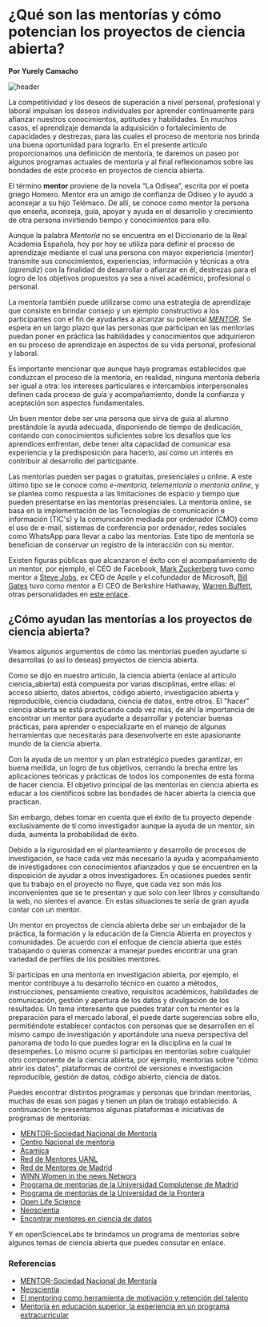 # ¿Qué son las mentorías y cómo potencian los proyectos de ciencia abierta?

**Por Yurely Camacho**

![header](header.jpg)

La competitividad y los deseos de superación a nivel personal, profesional y
laboral impulsan los deseos individuales por aprender continuamente para afianzar
nuestros conocimientos, aptitudes y habilidades. En muchos casos, el aprendizaje demanda la adquisición o fortalecimiento de capacidades y destrezas, para las cuales el proceso de mentoría
nos brinda una buena oportunidad para lograrlo. En el presente artículo
proporcionamos una definición de mentoría, te daremos un paseo por
algunos programas actuales de mentoría y al final reflexionamos sobre
las bondades de este proceso en proyectos de ciencia abierta.

El término **mentor** proviene de la novela “La Odisea”, escrita por el
poeta griego Homero. Mentor era un amigo de confianza de Odiseo y lo
ayudó a aconsejar a su hijo Telémaco. De allí, se conoce como mentor la
persona que enseña, aconseja, guía, apoyar y ayuda en el desarrollo y
crecimiento de otra persona invirtiendo tiempo y conocimientos para
ello.

Aunque la palabra *Mentoría* no se encuentra en el Diccionario de la
Real Academia Española, hoy por hoy se utiliza para definir el proceso de aprendizaje
mediante el cual una persona con mayor experiencia (*mentor*) transmite
sus conocimientos, experiencias, información y técnicas a otra
(*aprendiz*) con la finalidad de desarrollar o afianzar
en él, destrezas para el logro de los objetivos propuestos ya sea a
nivel académico, profesional o personal.

La mentoría también puede utilizarse como una estrategia de aprendizaje
que consiste en brindar consejo y un ejemplo constructivo a los
participantes con el fin de ayudarles a alcanzar su potencial
[*MENTOR*](https://www.mentoring.org/). Se espera en un largo plazo que
las personas que participan en las mentorías puedan poner en práctica
las habilidades y conocimientos que adquirieron en su proceso de
aprendizaje en aspectos de su vida personal, profesional y laboral.

Es importante mencionar que aunque haya programas establecidos que conduzcan el proceso de la mentoría, en realidad, ninguna mentoría debería ser igual a otra: los intereses particulares e
intercambios interpersonales definen cada proceso de guía y
acompañamiento, donde la confianza y aceptación son aspectos
fundamentales.

Un buen mentor debe ser una persona que sirva de guía al alumno
prestándole la ayuda adecuada, disponiendo de tiempo de dedicación,
contando con conocimientos suficientes sobre los desafíos que los
aprendices enfrentan, debe tener alta capacidad de comunicar esa
experiencia y la predisposición para hacerlo, así como un interés en
contribuir al desarrollo del participante.

Las mentorías pueden ser pagas o gratuitas, presenciales u online. A
este último tipo se le conoce como *e-mentoría, telementoría o mentoría
online*, y se plantea como respuesta a las limitaciones de espacio y
tiempo que pueden presentarse en las mentorías presenciales. La mentoría online, se basa en
la implementación de las Tecnologías de comunicación e información
(TIC's) y la comunicación mediada por ordenador (CMO) como el uso de
e-mail, sistemas de conferencia por ordenador, redes sociales como
WhatsApp para llevar a cabo las mentorías. Este tipo de mentoría se
benefician de conservar un registro de la interacción con su mentor.

Existen figuras públicas que alcanzaron el éxito con el acompañamiento
de un mentor, por ejemplo, el CEO de Facebook, [Mark Zuckerberg](https://es.wikipedia.org/wiki/Mark_Zuckerberg) tuvo como
mentor a [Steve Jobs](https://es.wikipedia.org/wiki/Steve_Jobs), ex CEO de Apple y el cofundador de Microsoft, [Bill
Gates](https://es.wikipedia.org/wiki/Bill_Gates) tuvo como mentor a El CEO de Berkshire Hathaway, [Warren Buffett](https://es.wikipedia.org/wiki/Warren_Buffett), otras personalidades en [este
enlace](https://sebastianpendino.com/ayuda-mentor-ejemplos/).

## ¿Cómo ayudan las mentorías a los proyectos de ciencia abierta?

Veamos algunos argumentos de cómo las mentorías pueden
ayudarte si desarrollas (o así lo deseas) proyectos de ciencia abierta.

Como se dijo en nuestro artículo, la ciencia abierta (enlace al artículo
ciencia_abierta) está compuesta por varias disciplinas, entre ellas: el
acceso abierto, datos abiertos, código abierto, investigación abierta y
reproducible, ciencia ciudadana, ciencia de datos, entre otros. El
"hacer" ciencia abierta se está practicando cada vez más, de ahí la
importancia de encontrar un mentor para ayudarte a
desarrollar y potenciar buenas prácticas, para aprender o especializarte en
el manejo de algunas herramientas que necesitarás para desenvolverte en
este apasionante mundo de la ciencia abierta.

Con la ayuda de un mentor
y un plan estratégico puedes garantizar, en buena medida, un logro de
tus objetivos, cerrando la brecha entre las aplicaciones teóricas y
prácticas de todos los componentes de esta forma de hacer ciencia. El
objetivo principal de las mentorías en ciencia abierta es educar a los
científicos sobre las bondades de hacer abierta la ciencia que
practican.

Sin embargo, debes tomar en cuenta que el éxito de tu proyecto depende
exclusivamente de tí como investigador aunque la ayuda de un mentor, sin
duda, aumenta la probabilidad de éxito.

Debido a la rigurosidad en el planteamiento y desarrollo de procesos de
investigación, se hace cada vez más necesario la ayuda y acompañamiento
de investigadores con conocimientos afianzados y que se encuentren en la
disposición de ayudar a otros investigadores. En ocasiones puedes sentir
que tu trabajo en el proyecto no fluye, que cada vez son más los
inconvenientes que se te presentan y que solo con leer libros y consultando
la web, no sientes el avance. En estas situaciones te sería de gran
ayuda contar con un mentor.

Un mentor en proyectos de ciencia abierta
debe ser un embajador de la práctica, la formación y la educación de la
Ciencia Abierta en proyectos y comunidades. De acuerdo con el enfoque de
ciencia abierta que estés trabajando o quieras comenzar a manejar puedes
encontrar una gran variedad de perfiles de los posibles mentores.

Si participas en una mentoría en investigación abierta, por ejemplo, el mentor
contribuye a tu desarrollo técnico en cuanto a métodos, instrucciones,
pensamiento creativo, requisitos académicos, habilidades de
comunicación, gestión y apertura de los datos y divulgación de los
resultados. Un tema interesante que puedes tratar con tu mentor es la
preparación para el mercado laboral, él puede darte sugerencias sobre
ello, permitiéndote establecer contactos con personas que se desarrollen
en el mismo campo de investigación y aportándote una nueva perspectiva del panorama de todo lo
que puedes lograr en la disciplina en la cual te desempeñes. Lo mismo ocurre si
participas en mentorías sobre cualquier otro componente de la ciencia
abierta, por ejemplo, mentorías sobre "cómo abrir
los datos", plataformas de control de versiones e investigación
reproducible, gestión de datos, código abierto, ciencia de datos.

Puedes encontrar distintos programas y personas que brindan mentorías,
muchas de esas son pagas y tienen un plan de trabajo establecido. A
continuación te presentamos algunas plataformas e iniciativas de programas de
mentorías:

- [MENTOR-Sociedad Nacional de Mentoría](https://www.mentoring.org/)
- [Centro Nacional de mentoría](https://www.nwrel.org/mentoring/)
- [Acamica](https://www.acamica.com/)
- [Red de Mentores UANL](http://innovacion.uanl.mx/mentoria/)
- [Red de Mentores de Madrid](https://www.madrimasd.org/emprendedores/red-mentores-madrid)
- [WINN Women in the news Networs](http://winnlatam.com/mentorias/)
- [Programa de mentorías de la Universidad Complutense de Madrid](https://www.ucm.es/mentorias)
- [Programa de mentorías de la Universidad de la Frontera](http://mentorias.ufro.cl/)
- [Open Life Science](https://openlifesci.org)
- [Neoscientia](https://neoscientia.com/mentoring/)
- [Encontrar mentores en ciencia de datos](https://mentorcruise.com/)

Y en openScienceLabs te brindamos un programa de mentorías sobre algunos
temas de ciencia abierta que puedes consutar en enlace.

### Referencias

- [MENTOR-Sociedad Nacional de Mentoría](https://www.mentoring.org/)
- [Neoscientia](https://neoscientia.com/mentoring/)
- [El mentoring como herramienta de motivación y retención del talento](http://pdfs.wke.es/2/2/7/6/pd0000012276.pdf)
- [Mentoría en educación superior, la experiencia en un programa extracurricular](http://www.scielo.org.mx/pdf/redie/v20n4/1607-4041-redie-20-04-86.pdf)
